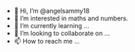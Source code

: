 - 👋 Hi, I’m @angelsammy18
- 👀 I’m interested in maths and numbers.
- 🌱 I’m currently learning ...
- 💞️ I’m looking to collaborate on ...
- 📫 How to reach me ...

<!---
angelsammy18/angelsammy18 is a ✨ special ✨ repository because its `README.md` (this file) appears on your GitHub profile.
You can click the Preview link to take a look at your changes.
--->
